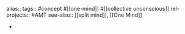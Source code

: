 alias::
tags:: #concept #[[one-mind]] #[[collective unconscious]] 
rel-projects:: #AMT 
see-also:: [[split mind]], [[One Mind]]

-